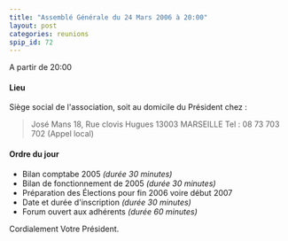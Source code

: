 ```yaml
---
title: "Assemblé Générale du 24 Mars 2006 à 20:00"
layout: post
categories: reunions
spip_id: 72
---
```

<p class="chapo">
A partir de 20:00 
</p>


#### Lieu ####

Siège social de l'association, soit au domicile du Président chez :

> José Mans
> 18, Rue clovis Hugues
> 13003 MARSEILLE
> Tel : 08 73 703 702 (Appel local)



#### Ordre du jour ####

* Bilan comptabe 2005 *(durée 30 minutes)*
* Bilan de fonctionnement de 2005 *(durée 30 minutes)*
* Préparation des Élections pour fin 2006 voire début 2007
* Date et durée d'inscription *(durée 30 minutes)*
* Forum ouvert aux adhérents *(durée 60 minutes)*


Cordialement
Votre Président.
